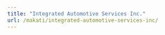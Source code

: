 ```yaml
---
title: "Integrated Automotive Services Inc."
url: /makati/integrated-automotive-services-inc/
---
```

